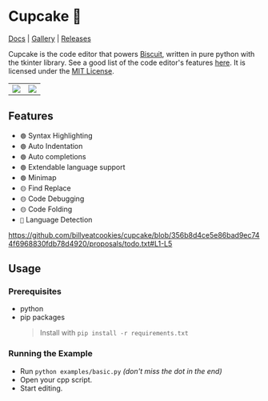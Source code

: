 # Cupcake 🧁

[Docs](https://billyeatcookies.github.io/cupcake/pages/docs.html) |
[Gallery](https://billyeatcookies.github.io/cupcake/index.html) |
[Releases](https://github.com/billyeatcookies/cupcake/releases)

<!--
<table>
    <td>
        <a href=https://billyeatcookies.github.io/cupcake/pages/docs.html>Docs</a>
    </td>
    <td>
        <a href=https://billyeatcookies.github.io/cupcake/index.html>Documentation</a>
    </td>
    <td>
        <a href=https://github.com/billyeatcookies/cupcake/releases>Releases</a>
    </td>
</table> -->
Cupcake is the code editor that powers [Biscuit](https://github.com/billyeatcookies/Biscuit), written in pure python with the tkinter library. See a good list of the code editor's features [here](#features). It is licensed under the [MIT License](./LICENSE).

<table>
    <td>
        <img src=https://user-images.githubusercontent.com/70792552/162617435-a9145e3e-e380-4afd-8e78-cbeedeb1bd24.gif />
    </td>
    <td>
        <img src=https://user-images.githubusercontent.com/70792552/162617464-65169951-fc20-44f3-9f24-a7d80cb6eb10.gif />
    </td>
</table>

<!-- ![something](.github/res/screenshot.png) -->

## Features

- `🟢` Syntax Highlighting
- `🟢` Auto Indentation
- `🟢` Auto completions
- `🟢` Extendable language support
- `🟢` Minimap
- `🟡` Find Replace
- `🟡` Code Debugging
- `🟡` Code Folding
- `🔴` Language Detection

https://github.com/billyeatcookies/cupcake/blob/356b8d4ce5e86bad9ec744f6968830fdb78d4920/proposals/todo.txt#L1-L5

## Usage

### Prerequisites

- python
- pip packages
    > Install with `pip install -r requirements.txt`

### Running the Example

- Run `python examples/basic.py` *(don't miss the dot in the end)*
- Open your cpp script.
- Start editing.
